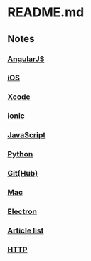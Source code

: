 # README.md

## Notes

### [AngularJS](https://github.com/Monsoir/Notes/blob/master/AngularJS/Best%20Practice.md)
### [iOS](https://github.com/Monsoir/Notes/blob/master/iOS/index.md)
### [Xcode](./Xcode/Xcode.md)
### [ionic](https://github.com/Monsoir/Notes/blob/master/ionic/ionic%20notes.md)
### [JavaScript](https://github.com/Monsoir/Notes/blob/master/JavaScript/JavaScriptNotes.md)
### [Python](https://github.com/Monsoir/Notes/blob/master/Python/index.md)
### [Git(Hub)](https://github.com/Monsoir/Notes/blob/master/Git(Hub)/index.md)
### [Mac](https://github.com/Monsoir/Notes/blob/master/Mac/Mac.md)
### [Electron](./Electron/Index.md)
### [Article list](./Articles/Index.md)
### [HTTP](./HTTP/Index.md)


